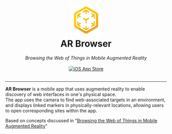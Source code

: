 <h1 align="center"><br/>
  <a href="https://github.com/lab11/ar-browser">
    <img src="docs/assets/icon.png" height="100">
  </a><br/>
  AR Browser
</h1>

<p align="center"><i>
  Browsing the Web of Things in Mobile Augmented Reality</i><br/><br/>
  <a href="https://itunes.apple.com/us/app/ar-browser-lab11/id1453746316">
    <img src="https://linkmaker.itunes.apple.com/assets/shared/badges/en-us/appstore-lrg.svg" alt="iOS App Store" height=39 />
  </a><br/><br/>
</p>

---

<b>AR Browser</b> is a mobile app that uses augmented reality to enable discovery of web interfaces in one's physical space.<br/>
The app uses the camera to find web-associated targets in an environment, and displays linked markers in physically-relevant locations, allowing users to open corresponding sites within the app.

Based on concepts discussed in "<a href="https://doi.org/10.1145/3301293.3302359">Browsing the Web of Things in Mobile Augmented Reality</a>"
